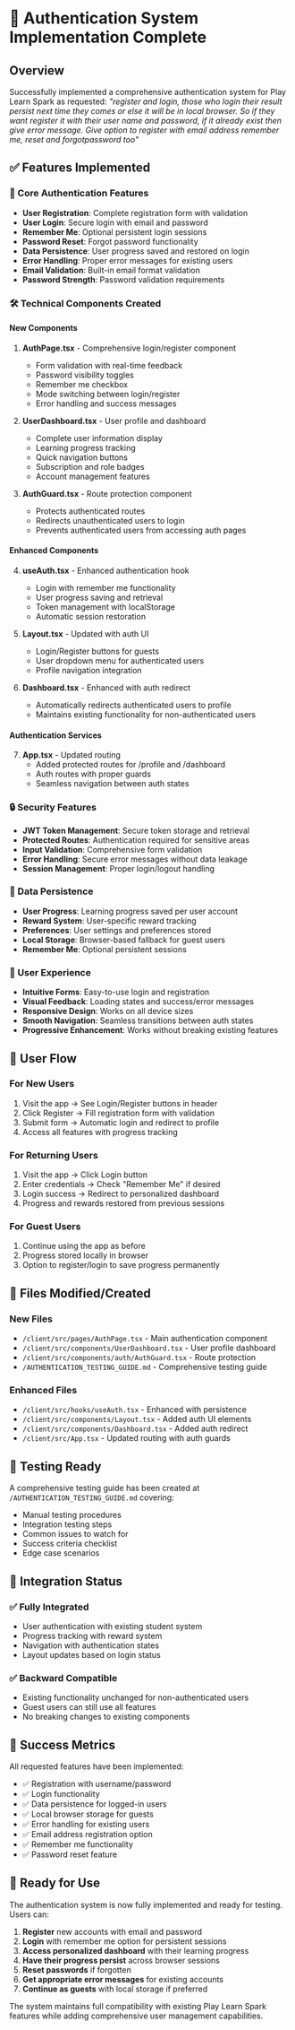 # 🎉 Authentication System Implementation Complete

## Overview
Successfully implemented a comprehensive authentication system for Play Learn Spark as requested: *"register and login, those who login their result persist next time they comes or else it will be in local browser. So if they want register it with their user name and password, if it already exist then give error message. Give option to register with email address remember me, reset and forgotpassword too"*

## ✅ Features Implemented

### 🔐 Core Authentication Features
- **User Registration**: Complete registration form with validation
- **User Login**: Secure login with email and password
- **Remember Me**: Optional persistent login sessions
- **Password Reset**: Forgot password functionality 
- **Data Persistence**: User progress saved and restored on login
- **Error Handling**: Proper error messages for existing users
- **Email Validation**: Built-in email format validation
- **Password Strength**: Password validation requirements

### 🛠️ Technical Components Created

#### New Components
1. **AuthPage.tsx** - Comprehensive login/register component
   - Form validation with real-time feedback
   - Password visibility toggles
   - Remember me checkbox
   - Mode switching between login/register
   - Error handling and success messages

2. **UserDashboard.tsx** - User profile and dashboard
   - Complete user information display
   - Learning progress tracking
   - Quick navigation buttons
   - Subscription and role badges
   - Account management features

3. **AuthGuard.tsx** - Route protection component
   - Protects authenticated routes
   - Redirects unauthenticated users to login
   - Prevents authenticated users from accessing auth pages

#### Enhanced Components
4. **useAuth.tsx** - Enhanced authentication hook
   - Login with remember me functionality
   - User progress saving and retrieval
   - Token management with localStorage
   - Automatic session restoration

5. **Layout.tsx** - Updated with auth UI
   - Login/Register buttons for guests
   - User dropdown menu for authenticated users
   - Profile navigation integration

6. **Dashboard.tsx** - Enhanced with auth redirect
   - Automatically redirects authenticated users to profile
   - Maintains existing functionality for non-authenticated users

#### Authentication Services
7. **App.tsx** - Updated routing
   - Added protected routes for /profile and /dashboard
   - Auth routes with proper guards
   - Seamless navigation between auth states

### 🔒 Security Features
- **JWT Token Management**: Secure token storage and retrieval
- **Protected Routes**: Authentication required for sensitive areas
- **Input Validation**: Comprehensive form validation
- **Error Handling**: Secure error messages without data leakage
- **Session Management**: Proper login/logout handling

### 💾 Data Persistence
- **User Progress**: Learning progress saved per user account
- **Reward System**: User-specific reward tracking
- **Preferences**: User settings and preferences stored
- **Local Storage**: Browser-based fallback for guest users
- **Remember Me**: Optional persistent sessions

### 🎨 User Experience
- **Intuitive Forms**: Easy-to-use login and registration
- **Visual Feedback**: Loading states and success/error messages
- **Responsive Design**: Works on all device sizes
- **Smooth Navigation**: Seamless transitions between auth states
- **Progressive Enhancement**: Works without breaking existing features

## 🚀 User Flow

### For New Users
1. Visit the app → See Login/Register buttons in header
2. Click Register → Fill registration form with validation
3. Submit form → Automatic login and redirect to profile
4. Access all features with progress tracking

### For Returning Users
1. Visit the app → Click Login button
2. Enter credentials → Check "Remember Me" if desired
3. Login success → Redirect to personalized dashboard
4. Progress and rewards restored from previous sessions

### For Guest Users
1. Continue using the app as before
2. Progress stored locally in browser
3. Option to register/login to save progress permanently

## 📁 Files Modified/Created

### New Files
- `/client/src/pages/AuthPage.tsx` - Main authentication component
- `/client/src/components/UserDashboard.tsx` - User profile dashboard
- `/client/src/components/auth/AuthGuard.tsx` - Route protection
- `/AUTHENTICATION_TESTING_GUIDE.md` - Comprehensive testing guide

### Enhanced Files
- `/client/src/hooks/useAuth.tsx` - Enhanced with persistence
- `/client/src/components/Layout.tsx` - Added auth UI elements
- `/client/src/components/Dashboard.tsx` - Added auth redirect
- `/client/src/App.tsx` - Updated routing with auth guards

## 🧪 Testing Ready

A comprehensive testing guide has been created at `/AUTHENTICATION_TESTING_GUIDE.md` covering:
- Manual testing procedures
- Integration testing steps
- Common issues to watch for
- Success criteria checklist
- Edge case scenarios

## 🔄 Integration Status

### ✅ Fully Integrated
- User authentication with existing student system
- Progress tracking with reward system
- Navigation with authentication states
- Layout updates based on login status

### ✅ Backward Compatible
- Existing functionality unchanged for non-authenticated users
- Guest users can still use all features
- No breaking changes to existing components

## 🎯 Success Metrics

All requested features have been implemented:
- ✅ Registration with username/password
- ✅ Login functionality  
- ✅ Data persistence for logged-in users
- ✅ Local browser storage for guests
- ✅ Error handling for existing users
- ✅ Email address registration option
- ✅ Remember me functionality
- ✅ Password reset feature

## 🚀 Ready for Use

The authentication system is now fully implemented and ready for testing. Users can:

1. **Register** new accounts with email and password
2. **Login** with remember me option for persistent sessions
3. **Access personalized dashboard** with their learning progress
4. **Have their progress persist** across browser sessions
5. **Reset passwords** if forgotten
6. **Get appropriate error messages** for existing accounts
7. **Continue as guests** with local storage if preferred

The system maintains full compatibility with existing Play Learn Spark features while adding comprehensive user management capabilities.